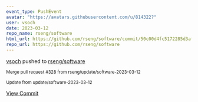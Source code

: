 ```yaml
---
event_type: PushEvent
avatar: "https://avatars.githubusercontent.com/u/814322?"
user: vsoch
date: 2023-03-12
repo_name: rseng/software
html_url: https://github.com/rseng/software/commit/50c00d4fc5172285d3afd23b7ba176f586349ad0
repo_url: https://github.com/rseng/software
---
```


<a href='https://github.com/vsoch' target='_blank'>vsoch</a> pushed to <a href='https://github.com/rseng/software' target='_blank'>rseng/software</a>

<small>Merge pull request #328 from rseng/update/software-2023-03-12

Update from update/software-2023-03-12</small>

<a href='https://github.com/rseng/software/commit/50c00d4fc5172285d3afd23b7ba176f586349ad0' target='_blank'>View Commit</a>